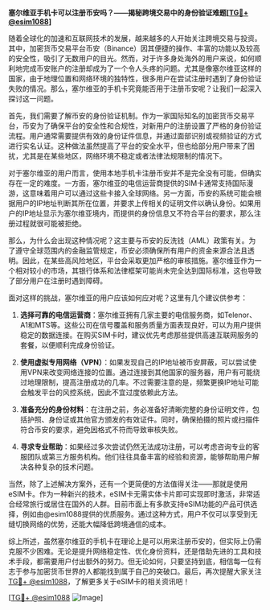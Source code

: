 **塞尔维亚手机卡可以注册币安吗？——揭秘跨境交易中的身份验证难题[[TG💪+ @esim1088](https://t.me/s/esim1088)]**

随着全球化的加速和互联网技术的发展，越来越多的人开始关注跨境交易与投资。其中，加密货币交易平台币安（Binance）因其便捷的操作、丰富的功能以及较高的安全性，吸引了无数用户的目光。然而，对于许多身处海外的用户来说，如何顺利地完成币安账户的注册却成为了一个令人头疼的问题。尤其是像塞尔维亚这样的国家，由于地理位置和网络环境的独特性，很多用户在尝试注册时遇到了身份验证失败的情况。那么，塞尔维亚的手机卡究竟能否用于注册币安呢？让我们一起深入探讨这一问题。

首先，我们需要了解币安的身份验证机制。作为一家国际知名的加密货币交易平台，币安为了确保平台的安全性和合规性，对新用户的注册设置了严格的身份验证流程。用户通常需要提供有效的身份证件信息，并通过面部识别或视频验证的方式进行实名认证。这种做法虽然提高了平台的安全水平，但也给部分用户带来了困扰，尤其是在某些地区，网络环境不稳定或者法律法规限制的情况下。

对于塞尔维亚的用户而言，使用本地手机卡注册币安并不是完全没有可能，但确实存在一定的难度。一方面，塞尔维亚的电信运营商提供的SIM卡通常支持国际漫游，这意味着用户可以通过这些卡接入全球网络。另一方面，币安的系统可能会根据用户的IP地址判断其所在位置，并要求上传相关的证明文件以确认身份。如果用户的IP地址显示为塞尔维亚境内，而提供的身份信息又不符合平台的要求，那么注册过程就很可能被拒绝。

那么，为什么会出现这种情况呢？这主要与币安的反洗钱（AML）政策有关。为了遵守全球范围内的金融监管规定，币安必须确保所有用户的资金来源合法且透明。因此，在某些高风险地区，平台会采取更加严格的审核措施。塞尔维亚作为一个相对较小的市场，其银行体系和法律框架可能尚未完全达到国际标准，这也导致了部分用户在注册时遇到障碍。

面对这样的挑战，塞尔维亚的用户应该如何应对呢？这里有几个建议供参考：

1. **选择可靠的电信运营商**：塞尔维亚拥有几家主要的电信服务商，如Telenor、A1和MTS等。这些公司在信号覆盖和服务质量方面表现良好，可以为用户提供稳定的数据连接。在购买SIM卡时，建议优先考虑那些提供高速互联网服务的套餐，以便顺利完成身份验证。

2. **使用虚拟专用网络（VPN）**：如果发现自己的IP地址被币安屏蔽，可以尝试使用VPN来改变网络连接的位置。通过连接到其他国家的服务器，用户有可能绕过地理限制，提高注册成功的几率。不过需要注意的是，频繁更换IP地址可能会触发平台的风控系统，因此不宜过度依赖此方法。

3. **准备充分的身份材料**：在注册之前，务必准备好清晰完整的身份证明文件，包括护照、身份证或其他官方颁发的有效证件。同时，确保拍摄的照片或扫描件符合币安的要求，避免因格式不符而导致审核失败。

4. **寻求专业帮助**：如果经过多次尝试仍然无法成功注册，可以考虑咨询专业的客服团队或第三方服务机构。他们往往具备丰富的经验和资源，能够帮助用户解决各种复杂的技术问题。

当然，除了上述解决方案外，还有一个更简便的方法值得关注——那就是使用eSIM卡。作为一种新兴的技术，eSIM卡无需实体卡片即可实现即时激活，非常适合经常旅行或居住在国外的人群。目前市面上有多款支持eSIM功能的产品可供选择，例如由@esim1088提供的优质服务。通过这种方式，用户不仅可以享受到无缝切换网络的优势，还能大幅降低跨境通信的成本。

综上所述，虽然塞尔维亚的手机卡在理论上是可以用来注册币安的，但实际上仍需克服不少困难。无论是提升网络稳定性、优化身份资料，还是借助先进的工具和技术手段，都需要用户付出额外的努力。但无论如何，只要坚持到底，相信每一位有志于参与加密货币世界的人都能找到属于自己的突破口。最后，再次提醒大家关注[TG💪+ @esim1088](https://t.me/s/esim1088)，了解更多关于eSIM卡的相关资讯吧！

[[TG💪+ @esim1088](https://t.me/s/esim1088) ![Image](https://i.postimg.cc/4NQfJmqS/Snipaste-2025-05-13-00-14-12.png)]